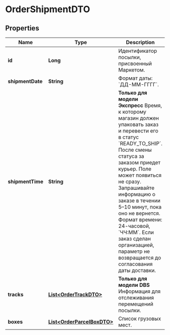 

# OrderShipmentDTO

## Properties

Name | Type | Description | Notes
------------ | ------------- | ------------- | -------------
**id** | **Long** | Идентификатор посылки, присвоенный Маркетом. |  [optional]
**shipmentDate** | **String** | Формат даты: &#x60;ДД-ММ-ГГГГ&#x60;.  |  [optional]
**shipmentTime** | **String** | **Только для модели Экспресс**  Время, к которому магазин должен упаковать заказ и перевести его в статус &#x60;READY_TO_SHIP&#x60;. После смены статуса за заказом приедет курьер.  Поле может появиться не сразу. Запрашивайте информацию о заказе в течении 5–10 минут, пока оно не вернется.  Формат времени: 24-часовой, &#x60;ЧЧ:ММ&#x60;.  Если заказ сделан организацией, параметр не возвращается до согласования даты доставки.  |  [optional]
**tracks** | [**List&lt;OrderTrackDTO&gt;**](OrderTrackDTO.md) | **Только для модели DBS**  Информация для отслеживания перемещений посылки.  |  [optional]
**boxes** | [**List&lt;OrderParcelBoxDTO&gt;**](OrderParcelBoxDTO.md) | Список грузовых мест. |  [optional]




